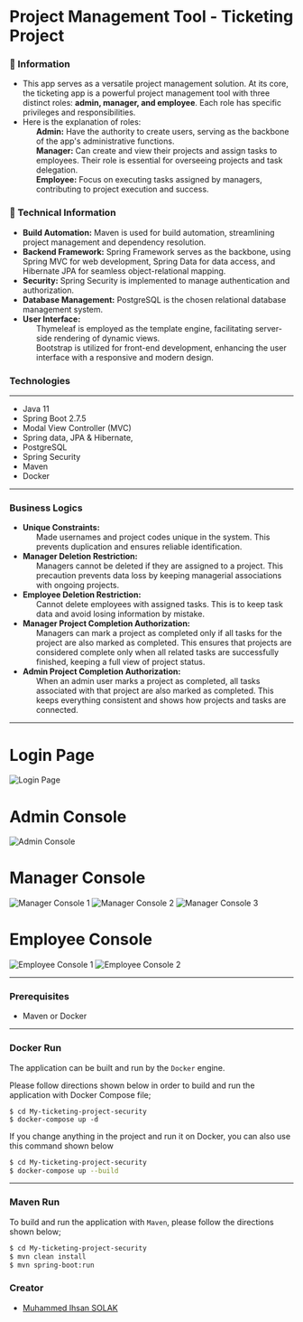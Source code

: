 # Project Management Tool - Ticketing Project

### 📖 Information

<ul style="list-style-type:disc">
  <li>This app serves as a versatile
project management solution. At its core, the ticketing app is a powerful project management tool with
three distinct roles: <b>admin, manager, and employee</b>. Each role has specific
privileges and responsibilities.</li> 
  <li>Here is the explanation of roles:
       <ul><b>Admin:</b> Have the authority to create users,
serving as the backbone of the app's administrative functions.</ul> <ul><b>Manager:</b> Can create and view their projects and assign tasks to
employees. Their role is essential for overseeing projects and task
delegation.</ul> <ul><b>Employee:</b>  Focus on executing tasks assigned by managers,
contributing to project execution and success.</ul>
  </li>
</ul>

### 📖 Technical Information
<ul style="list-style-type:disc">
<li><b>Build Automation:</b> Maven is used for build automation, streamlining project management and dependency resolution.</li>
<li><b>Backend Framework:</b> Spring Framework serves as the backbone, using Spring MVC for web development, Spring Data for data access, and Hibernate JPA for seamless object-relational mapping.</li>
<li><b>Security:</b> Spring Security is implemented to manage authentication and authorization.</li>
<li><b>Database Management:</b> PostgreSQL is the chosen relational database management system.</li>
<li><b>User Interface:</b> <ul>Thymeleaf is employed as the template engine, facilitating server-side rendering of dynamic views.</ul>
<ul>Bootstrap is utilized for front-end development, enhancing the user interface with a responsive and modern design.</ul></li>
</ul>

### Technologies

---
- Java 11
- Spring Boot 2.7.5
- Modal View Controller (MVC)
- Spring data, JPA & Hibernate,
- PostgreSQL
- Spring Security
- Maven
- Docker

---

### Business Logics

<ul style="list-style-type:disc">

<li><B>Unique Constraints:</B>
<ul>Made usernames and project codes unique in the system. This prevents duplication and ensures reliable identification.</ul>
</li>

<li><B>Manager Deletion Restriction:</B>
<ul>Managers cannot be deleted if they are assigned to a project. This precaution prevents data loss by keeping managerial associations with ongoing projects.</ul>
</li>

<li><B>Employee Deletion Restriction:</B>
<ul>Cannot delete employees with assigned tasks. This is to keep task data and avoid losing information by mistake.</ul>
</li>

<li><B>Manager Project Completion Authorization:</B>
<ul>Managers can mark a project as completed only if all tasks for the project are also marked as completed. This ensures that projects are considered complete only when all related tasks are successfully finished, keeping a full view of project status.</ul>
</li>

<li><B>Admin Project Completion Authorization:</B>
<ul>When an admin user marks a project as completed, all tasks associated with that project are also marked as completed. This keeps everything consistent and shows how projects and tasks are connected.</ul>
</li>
</ul>

---
# Login Page
![Login Page](ss/login_page.png)

# Admin Console
![Admin Console](ss/admin_console.png)

# Manager Console
![Manager Console 1](ss/manager_console_1.png) ![Manager Console 2](ss/manager_console_2.png) ![Manager Console 3](ss/manager_console_3.png)

# Employee Console
![Employee Console 1](ss/employee_console_1.png) ![Employee Console 2](ss/employee_console_2.png)


---
### Prerequisites


- Maven or Docker
---


### Docker Run

The application can be built and run by the `Docker` engine.

Please follow directions shown below in order to build and run the application with Docker Compose file;

```
$ cd My-ticketing-project-security
$ docker-compose up -d
```

If you change anything in the project and run it on Docker, you can also use this command shown below

```sh
$ cd My-ticketing-project-security
$ docker-compose up --build
```

---
### Maven Run
To build and run the application with `Maven`, please follow the directions shown below;

```sh
$ cd My-ticketing-project-security
$ mvn clean install
$ mvn spring-boot:run
```


### Creator

- [Muhammed Ihsan SOLAK](https://github.com/muhammedihsansolak)
